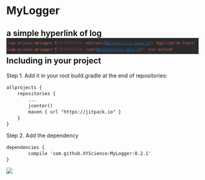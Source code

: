 # MyLogger
a simple hyperlink of log      
![image](https://github.com/XYScience/MyLogger/raw/master/screenshots/result.png)
Including in your project    
-------------------------     
Step 1. Add it in your root build.gradle at the end of repositories:

	allprojects {
		repositories {
			...
			jcenter()
			maven { url "https://jitpack.io" }
		}
	}
Step 2. Add the dependency

	dependencies {
	        compile 'com.github.XYScience:MyLogger:0.2.1'
	}       
[![](https://jitpack.io/v/XYScience/MyLogger.svg)](https://jitpack.io/#XYScience/MyLogger)
